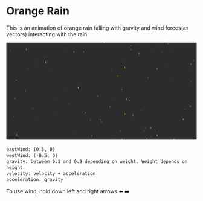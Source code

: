 # Orange Rain

This is an animation of orange rain falling with gravity and wind forces(as vectors) interacting with the rain

![ Purple Rain](purple-rain.gif)

```
eastWind: (0.5, 0)
westWind: (-0.5, 0)
gravity: between 0.1 and 0.9 depending on weight. Weight depends on height.
velocity: velocity + acceleration
acceleration: gravity
```

To use wind, hold down left and right arrows ⬅️ ➡️
